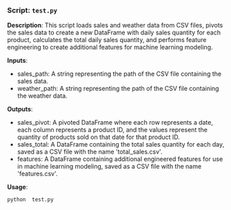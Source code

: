### Script:  `test.py`

**Description**: This script loads sales and weather data from CSV files, pivots the sales data to create a new DataFrame with daily sales quantity for each product, calculates the total daily sales quantity, and performs feature engineering to create additional features for machine learning modeling.

**Inputs**: 

- sales_path: A string representing the path of the CSV file containing the sales data.
- weather_path: A string representing the path of the CSV file containing the weather data.

**Outputs**: 

- sales_pivot: A pivoted DataFrame where each row represents a date, each column represents a product ID, and the values represent the quantity of products sold on that date for that product ID.
- sales_total: A DataFrame containing the total sales quantity for each day, saved as a CSV file with the name 'total_sales.csv'.
- features: A DataFrame containing additional engineered features for use in machine learning modeling, saved as a CSV file with the name 'features.csv'.

**Usage**: 
```bash
python  test.py
```
